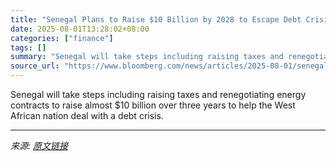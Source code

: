 ```yaml
---
title: "Senegal Plans to Raise $10 Billion by 2028 to Escape Debt Crisis"
date: 2025-08-01T13:28:02+08:00
categories: ["finance"]
tags: []
summary: "Senegal will take steps including raising taxes and renegotiating energy contracts to raise almost $10 billion over three years to help the West African nation deal with a debt crisis."
source_url: "https://www.bloomberg.com/news/articles/2025-08-01/senegal-plans-to-raise-10-billion-by-2028-to-escape-debt-crisis"
---
```


Senegal will take steps including raising taxes and renegotiating energy contracts to raise almost $10 billion over three years to help the West African nation deal with a debt crisis.

---

*来源: [原文链接](https://www.bloomberg.com/news/articles/2025-08-01/senegal-plans-to-raise-10-billion-by-2028-to-escape-debt-crisis)*
